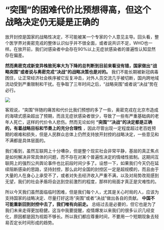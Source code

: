 # “突围”的困难代价比预想得高，但这个战略决定仍无疑是正确的

放开封控是国家的战略性决定，不可能被某一个专家的个人意见主导。回头看，整个医学界对奥密克戎的整体认识似乎并不很全面，或者说共识不足，WHO也一样。在放开前，我们对感染者中会存在90%以上无症状感染者的普遍性认知显然存在偏差。

**然而奥密克戎新变异株致死率大为下降的总判断到目前来看没有错，国家做出“战略突围”或者说与奥密克戎“决战”的战略决策也是对的。**
我们不能长期被新冠病毒困住，让正常经济社会秩序被它反复冲击，对外人员交流几乎被切断，国内跨地域流动受到严重限制和干扰。在争取了三年时间之后，“战略突围”或者说“决战”势在必行。

![](https://inews.gtimg.com/newsapp_bt/0/15575812306/1000)

客观说，“突围”伴随的痛苦和代价比我们预想的多了一些，奥密克戎在北京市造成的海啸式感染超出了预期，而且无症状感染者很少，导致了一些有严重基础病的老年人死亡，这样的代价令人悲伤。然而无论如何
**“突围”“决战”的决定都是正确的，有着战略目标和节奏上的充分合理性**
，因此尽管出现一定程度超过老百姓预期的艰难和损失，但是人民群众总体上仍然支持放开封控的战略决定，一些意见和不满都是具体层面的。

我们看到，虽然互联网上十分嘈杂，但是整个现实社会非常平静，基层的真正焦点是如何解决非常具体的问题，而不存在对某个普遍性决定的情绪性抵制。这期间互联网上的强烈公共舆论事件也比前段时间少多了。设想一下，如果我们今天仍在延续阻断感染的思路，坚持封控，那么此时全国的封控区一定是超规模的，而且由于大量的人在身心上承受不了，或者对失去经济收入严重不满，以及对局势改观感到无望，我们的社会矛盾将会达到空前激烈的程度，那样的局面才真正是灾难性的。

所以今天我们虽然面临临时困难，但是我们每个人，尤其是关心时局的人，应该为支持国家的战略决定、尽量打好这场“突围”或者“决战”做出各自的贡献。
**中国不可能重新回到封控中去了，我们唯有向前走。**
总结过去是必要的，但它也是为了我们未来走得更加稳健。这当中我要提醒，疫情爆发以来我们的很多认识几经变化，原因都是因为视距不够长。所以我们都应尊重时间，不要用一个短期现象去轻易否定长时间形成的趋势。

